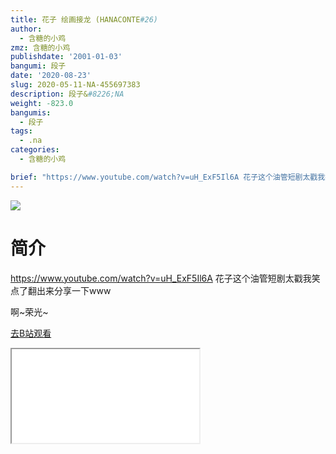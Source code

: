 ```yaml
---
title: 花子 绘画接龙 (HANACONTE#26)
author:
  - 含糖的小鸡
zmz: 含糖的小鸡
publishdate: '2001-01-03'
bangumi: 段子
date: '2020-08-23'
slug: 2020-05-11-NA-455697383
description: 段子&#8226;NA
weight: -823.0
bangumis:
  - 段子
tags:
  - .na
categories:
  - 含糖的小鸡

brief: "https://www.youtube.com/watch?v=uH_ExF5Il6A 花子这个油管短剧太戳我笑点了翻出来分享一下www 啊~荣光~"
---
```

![](https://raw.githubusercontent.com/tcgriffith/owaraisite/master/static/tmpimg/361581fea554bd274283e16f5a106901d15f68fb.jpg.480.jpg)
# 简介  
https://www.youtube.com/watch?v=uH_ExF5Il6A
花子这个油管短剧太戳我笑点了翻出来分享一下www

啊~荣光~  

[去B站观看](https://www.bilibili.com/video/av455697383/)
<div class ="resp-container"><iframe class="testiframe" src="//player.bilibili.com/player.html?aid=455697383"", scrolling="no", allowfullscreen="true" > </iframe></div> 
